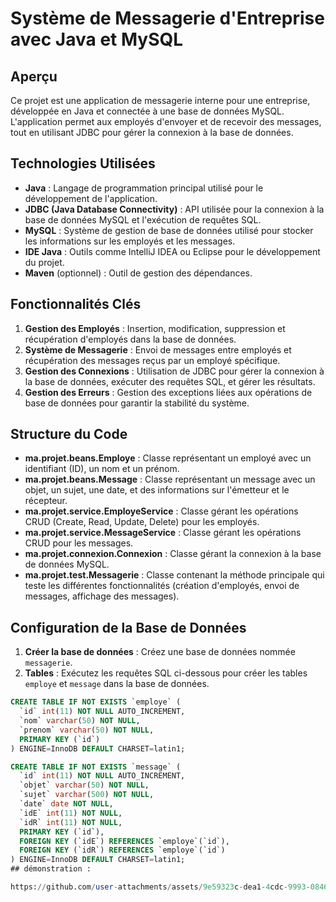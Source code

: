 # Système de Messagerie d'Entreprise avec Java et MySQL

## Aperçu

Ce projet est une application de messagerie interne pour une entreprise, développée en Java et connectée à une base de données MySQL. L'application permet aux employés d'envoyer et de recevoir des messages, tout en utilisant JDBC pour gérer la connexion à la base de données.

## Technologies Utilisées

- **Java** : Langage de programmation principal utilisé pour le développement de l'application.
- **JDBC (Java Database Connectivity)** : API utilisée pour la connexion à la base de données MySQL et l'exécution de requêtes SQL.
- **MySQL** : Système de gestion de base de données utilisé pour stocker les informations sur les employés et les messages.
- **IDE Java** : Outils comme IntelliJ IDEA ou Eclipse pour le développement du projet.
- **Maven** (optionnel) : Outil de gestion des dépendances.

## Fonctionnalités Clés

1. **Gestion des Employés** : Insertion, modification, suppression et récupération d'employés dans la base de données.
2. **Système de Messagerie** : Envoi de messages entre employés et récupération des messages reçus par un employé spécifique.
3. **Gestion des Connexions** : Utilisation de JDBC pour gérer la connexion à la base de données, exécuter des requêtes SQL, et gérer les résultats.
4. **Gestion des Erreurs** : Gestion des exceptions liées aux opérations de base de données pour garantir la stabilité du système.

## Structure du Code

- **ma.projet.beans.Employe** : Classe représentant un employé avec un identifiant (ID), un nom et un prénom.
- **ma.projet.beans.Message** : Classe représentant un message avec un objet, un sujet, une date, et des informations sur l'émetteur et le récepteur.
- **ma.projet.service.EmployeService** : Classe gérant les opérations CRUD (Create, Read, Update, Delete) pour les employés.
- **ma.projet.service.MessageService** : Classe gérant les opérations CRUD pour les messages.
- **ma.projet.connexion.Connexion** : Classe gérant la connexion à la base de données MySQL.
- **ma.projet.test.Messagerie** : Classe contenant la méthode principale qui teste les différentes fonctionnalités (création d'employés, envoi de messages, affichage des messages).

## Configuration de la Base de Données

1. **Créer la base de données** : Créez une base de données nommée `messagerie`.
2. **Tables** : Exécutez les requêtes SQL ci-dessous pour créer les tables `employe` et `message` dans la base de données.

```sql
CREATE TABLE IF NOT EXISTS `employe` (
  `id` int(11) NOT NULL AUTO_INCREMENT,
  `nom` varchar(50) NOT NULL,
  `prenom` varchar(50) NOT NULL,
  PRIMARY KEY (`id`)
) ENGINE=InnoDB DEFAULT CHARSET=latin1;

CREATE TABLE IF NOT EXISTS `message` (
  `id` int(11) NOT NULL AUTO_INCREMENT,
  `objet` varchar(50) NOT NULL,
  `sujet` varchar(500) NOT NULL,
  `date` date NOT NULL,
  `idE` int(11) NOT NULL,
  `idR` int(11) NOT NULL,
  PRIMARY KEY (`id`),
  FOREIGN KEY (`idE`) REFERENCES `employe`(`id`),
  FOREIGN KEY (`idR`) REFERENCES `employe`(`id`)
) ENGINE=InnoDB DEFAULT CHARSET=latin1;
## démonstration :

https://github.com/user-attachments/assets/9e59323c-dea1-4cdc-9993-08462e967984



